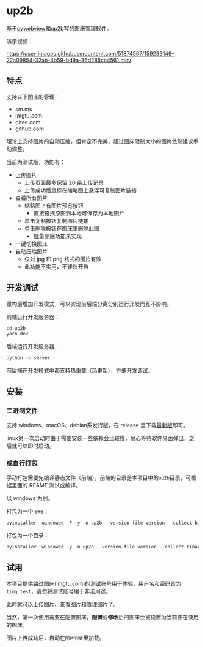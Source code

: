 # up2b

基于[pywebview](https://github.com/r0x0r/pywebview)和[up2b](https://github.com/thep0y/up2b)写的图床管理软件。

演示视频：

https://user-images.githubusercontent.com/51874567/159233149-22a09854-32ab-4b59-bd9a-36d285cc4561.mov

## 特点

支持以下图床的管理：

- sm.ms
- imgtu.com
- gitee.com
- github.com

理论上支持图片的自动压缩，但肯定不完美，超过图床限制大小的图片依然建议手动调整。

当前为测试版，功能有：

- 上传图片
  - 上传页面最多保留 20 条上传记录
  - 上传成功后鼠标在缩略图上悬浮可复制图片链接
- 查看所有图片
  - 缩略图上有图片预览按钮
    - 直接拖拽原图到本地可保存为本地图片
  - 单击复制按钮复制图片链接
  - 单击删除按钮在图床里删除此图
    - 批量删除功能未实现
- 一键切换图床
- 自动压缩图片
  - 仅对 jpg 和 png 格式的图片有效
  - 此功能不实用，不建议开启

## 开发调试

重构后增加开发模式，可以实现前后端分离分别运行开发而互不影响。

前端运行开发服务器：

```bash
cd up2b
yarn dev
```

后端运行开发服务器：

```bash
python -m server
```

前后端在开发模式中都支持热重载（热更新），方便开发调试。

## 安装

### 二进制文件

支持 windows、macOS、debian系发行版，在 release 里下载[最新版](https://github.com/thep0y/up2b-gui/releases/latest)即可。

linux第一次启动时由于需要安装一些依赖会比较慢，耐心等待软件界面弹出，之后就可以即时启动。

### 或自行打包

手动打包需要先编译静态文件（前端），前端的目录是本项目中的`up2b`目录，可根据里面的 REAME 测试或编译。

以 windows 为例。

打包为一个 exe：

```powershell
pyinstaller -windowed -F -y -n up2b --version-file version --collect-binaries clr_loader --clean -i ./assets/favicon.ico --add-data "assets;assets" main.py
```

打包为一个目录：

```powershell
pyinstaller -windowed -y -n up2b --version-file version --collect-binaries clr_loader --clean -i ./assets/favicon.ico --add-data "assets;assets" main.py
```

## 试用

本项目提供路过图床(imgtu.com)的测试账号用于体验，用户名和密码皆为`timg_test`，请勿将测试账号用于非法用途。

此时就可以上传图片、查看图片和管理图片了。

当然，第一次使用需要在配置图床，**配置**或**修改**后的图床会被设置为当前正在使用的图床。

图片上传成功后，自动在`图片列表`里加载。